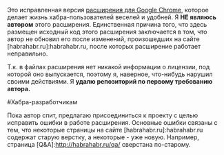 ﻿Это исправленная версия [расширения для Google Chrome](https://chrome.google.com/webstore/detail/ekkngamdmcljjgmhlihjiiapfcdladgh), которое делает жизнь хабра-пользователей веселей и удобней. Я **НЕ являюсь автором** этого расширения. Единственная причина того, что здесь размещен исходный код этого расширения заключается в том, что автор не обновил его после изменений, произошедших на сайте [habrahabr.ru]:habrahabr.ru, после которых расширение работает неправильно.

Т.к. в файлах расширения нет никакой информации о лицензии, под которой оно выпускается, поэтому я, наверное, что-нибудь нарушил своими действиями. Я **удалю репозиторий по первому требованию автора.**

#Хабра-разработчикам

Пока автор спит, предлагаю присоединиться к проекту с целью исправить ошибки в работе расширения. Основные ошибки связаны с тем, что некоторые страницы на сайте [habrahabr.ru]:habrahabr.ru содержат старую верстку, а некоторые - уже новую. Например, страница [Q&A]:http://habrahabr.ru/qa/ сверстана по-старому.

